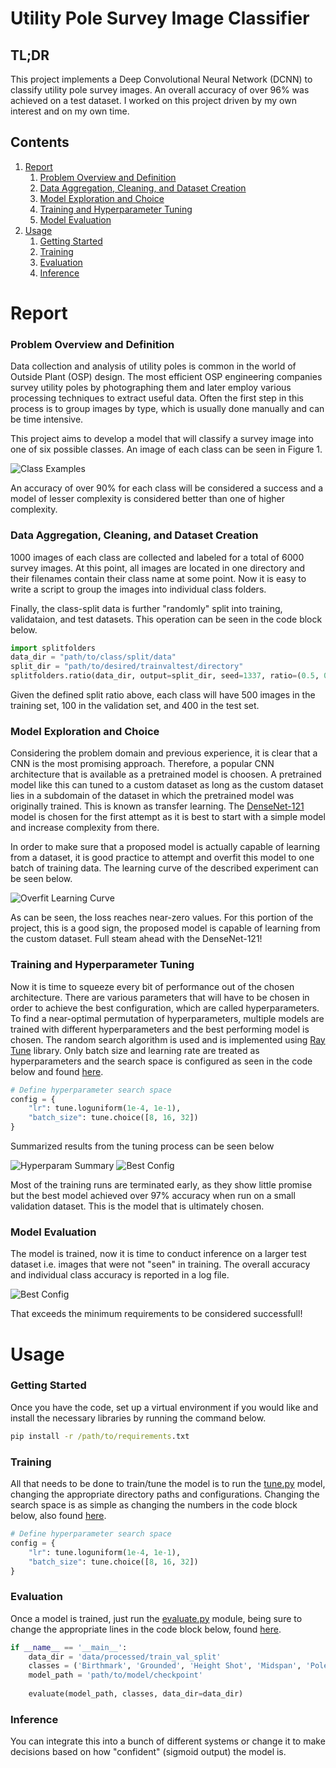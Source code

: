 # Utility Pole Survey Image Classifier

## TL;DR
This project implements a Deep Convolutional Neural Network (DCNN) to classify utility pole survey images. An overall accuracy of over 96% was achieved on a test dataset. I worked on this project driven by my own interest and on my own time.

## Contents
1. [Report](#Report)
    1. [Problem Overview and Definition](#Problem-Overview-and-Definition)
    3. [Data Aggregation, Cleaning, and Dataset Creation](#Data-Aggregation-Cleaning-and-Dataset-Creation)
    4. [Model Exploration and Choice](#Model-Exploration-and-Choice)
    5. [Training and Hyperparameter Tuning](#Training-and-Hyperparameter-Tuning)
    7. [Model Evaluation](#Model-Evaluation)
2. [Usage](#-Usage)
    1. [Getting Started](#Getting-Started)
    2. [Training](#Training)
    3. [Evaluation](#Evaluation)
    4. [Inference](#Interence)

# Report
### Problem Overview and Definition
Data collection and analysis of utility poles is common in the world of Outside Plant (OSP) design. The most efficient OSP engineering companies survey utility poles by photographing them and later employ various processing techniques to extract useful data. Often the first step in this process is to group images by type, which is usually done manually and can be time intensive.

This project aims to develop a model that will classify a survey image into one of six possible classes. An image of each class can be seen in Figure 1.

![Class Examples](/README_imgs/pole_image_class_examples.jpg)

An accuracy of over 90% for each class will be considered a success and a model of lesser complexity is considered better than one of higher complexity. 

### Data Aggregation, Cleaning, and Dataset Creation

1000 images of each class are collected and labeled for a total of 6000 survey images. At this point, all images are located in one directory and their filenames contain their class name at some point. Now it is easy to write a script to group the images into individual class folders.

Finally, the class-split data is further "randomly" split into training, validataion, and test datasets. This operation can be seen in the code block below.

```py
import splitfolders
data_dir = "path/to/class/split/data"
split_dir = "path/to/desired/trainvaltest/directory"
splitfolders.ratio(data_dir, output=split_dir, seed=1337, ratio=(0.5, 0.1, 0.4), group_prefix=None)
```

Given the defined split ratio above, each class will have 500 images in the training set, 100 in the validation set, and 400 in the test set.

### Model Exploration and Choice
Considering the problem domain and previous experience, it is clear that a CNN is the most promising approach. Therefore, a popular CNN architecture that is available as a pretrained model is choosen. A pretrained model like this can tuned to a custom dataset as long as the custom dataset lies in a subdomain of the dataset in which the pretrained model was originally trained. This is known as transfer learning. The [DenseNet-121](https://arxiv.org/abs/1608.06993) model is chosen for the first attempt as it is best to start with a simple model and increase complexity from there.

In order to make sure that a proposed model is actually capable of learning from a dataset, it is good practice to attempt and overfit this model to one batch of training data. The learning curve of the described experiment can be seen below.

![Overfit Learning Curve](/README_imgs/overfit_single_batch.png)

As can be seen, the loss reaches near-zero values. For this portion of the project, this is a good sign, the proposed model is capable of learning from the custom dataset. Full steam ahead with the DenseNet-121!

### Training and Hyperparameter Tuning

Now it is time to squeeze every bit of performance out of the chosen architecture. There are various parameters that will have to be chosen in order to achieve the best configuration, which are called hyperparameters. To find a near-optimal permutation of hyperparameters, multiple models are trained with different hyperparameters and the best performing model is chosen. The random search algorithm is used and is implemented using [Ray Tune](https://docs.ray.io/en/master/tune/index.html) library. Only batch size and learning rate are treated as hyperparameters and the search space is configured as seen in the code below and found [here](https://github.com/shankal17/DenseNet-Utility-Pole-Survey-Image-Classifier/blob/main/tune.py#:~:text=config%20%3D%20%7B,%7D).

```py
# Define hyperparameter search space
config = {
    "lr": tune.loguniform(1e-4, 1e-1),
    "batch_size": tune.choice([8, 16, 32])
}
```

Summarized results from the tuning process can be seen below

![Hyperparam Summary](/README_imgs/tuning_results.PNG)
![Best Config](/README_imgs/optimal_tuning_result.PNG)

Most of the training runs are terminated early, as they show little promise but the best model achieved over 97% accuracy when run on a small validation dataset. This is the model that is ultimately chosen.

### Model Evaluation

The model is trained, now it is time to conduct inference on a larger test dataset i.e. images that were not "seen" in training. The overall accuracy and individual class accuracy is reported in a log file.

![Best Config](/README_imgs/final_model_evaluation_log_screenshot.PNG)

That exceeds the minimum requirements to be considered successfull!

# Usage
### Getting Started
Once you have the code, set up a virtual environment if you would like and install the necessary libraries by running the command below.
```bat
pip install -r /path/to/requirements.txt
```
### Training
All that needs to be done to train/tune the model is to run the [tune.py](https://github.com/shankal17/DenseNet-Utility-Pole-Survey-Image-Classifier/blob/main/tune.py) model, changing the appropriate directory paths and configurations. Changing the search space is as simple as changing the numbers in the code block below, also found [here](https://github.com/shankal17/DenseNet-Utility-Pole-Survey-Image-Classifier/blob/main/tune.py#:~:text=config%20%3D%20%7B,%7D).

```py
# Define hyperparameter search space
config = {
    "lr": tune.loguniform(1e-4, 1e-1),
    "batch_size": tune.choice([8, 16, 32])
}
```

### Evaluation
Once a model is trained, just run the [evaluate.py](https://github.com/shankal17/DenseNet-Utility-Pole-Survey-Image-Classifier/blob/main/evaluate.py) module, being sure to change the appropriate lines in the code block below, found [here](https://github.com/shankal17/DenseNet-Utility-Pole-Survey-Image-Classifier/blob/main/evaluate.py#:~:text=if%20__name__%20%3D%3D%20%27__main__,classes%2C%20data_dir%3Ddata_dir).

```py
if __name__ == '__main__':
    data_dir = 'data/processed/train_val_split'
    classes = ('Birthmark', 'Grounded', 'Height Shot', 'Midspan', 'Pole Tag', 'Upshot')
    model_path = 'path/to/model/checkpoint'
    
    evaluate(model_path, classes, data_dir=data_dir)
```

### Inference
You can integrate this into a bunch of different systems or change it to make decisions based on how "confident" (sigmoid output) the model is.


